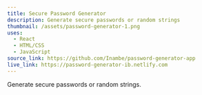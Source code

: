 ```yaml
---
title: Secure Password Generator
description: Generate secure passwords or random strings
thumbnail: /assets/password-generator-1.png
uses:
  - React
  - HTML/CSS
  - JavaScript
source_link: https://github.com/Inambe/password-generator-app
live_link: https://password-generator-ib.netlify.com
---
```

Generate secure passwords or random strings.